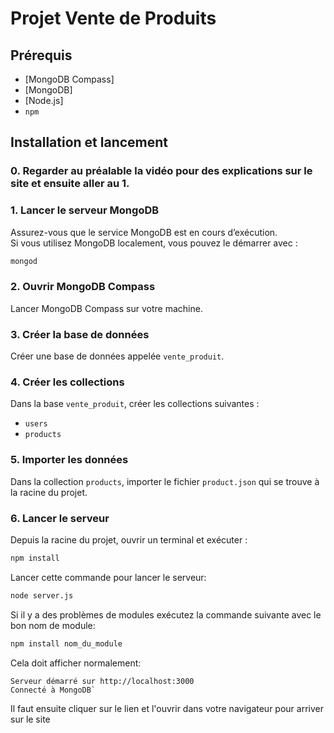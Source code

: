 # Projet Vente de Produits

## Prérequis

- [MongoDB Compass]
- [MongoDB]
- [Node.js]
- `npm`

## Installation et lancement

### 0. Regarder au préalable la vidéo pour des explications sur le site et ensuite aller au 1.

### 1. Lancer le serveur MongoDB

Assurez-vous que le service MongoDB est en cours d’exécution.  
Si vous utilisez MongoDB localement, vous pouvez le démarrer avec :

```bash
mongod
```

### 2. Ouvrir MongoDB Compass

Lancer MongoDB Compass sur votre machine.

### 3. Créer la base de données

Créer une base de données appelée `vente_produit`.

### 4. Créer les collections

Dans la base `vente_produit`, créer les collections suivantes :

- `users`
- `products`

### 5. Importer les données

Dans la collection `products`, importer le fichier `product.json` qui se trouve à la racine du projet.

### 6. Lancer le serveur

Depuis la racine du projet, ouvrir un terminal et exécuter :

```bash
npm install
```
Lancer cette commande pour lancer le serveur:

```bash
node server.js
```
Si il y a des problèmes de modules exécutez la commande suivante avec le bon nom de module:

```bash
npm install nom_du_module
```

Cela doit afficher normalement:
```
Serveur démarré sur http://localhost:3000
Connecté à MongoDB`
```
Il faut ensuite cliquer sur le lien et l'ouvrir dans votre navigateur pour arriver sur le site
